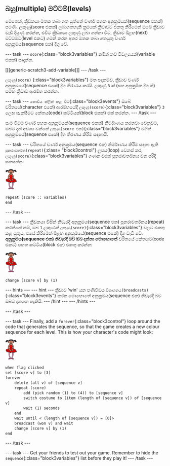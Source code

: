 ## බහු(multiple) මට්ටම්(levels)

මෙතෙක්, ක්‍රීඩකයා මතක තබා ගත යුත්තේ වර්ණ පහක අනුක්‍රමයක්(sequence එකක්) පමණි. ලකුණු(score එකක්) ලබාගතහැකි ක්‍රමයක් ක්‍රීඩාවට එකතු කිරීමෙන් ඔබේ ක්‍රීඩාව වැඩි දියුණු කරන්න, එවිට ක්‍රීඩකයා ලකුණු ලබා ගන්නා විට, ක්‍රීඩාව ඊළඟ(next) මට්ටමට(level එකට) ගමන් කරන අතර මතක තබා ගතයුතු වර්ණ අනුක්‍රමය(sequence එක) දිගු වේ.

\--- task \--- `score`{:class="block3variables"} නමින් නව විචල්‍යයක්(variable එකක්) සාදන්න.

[[[generic-scratch3-add-variable]]] \--- /task \---

`ලකුණු(score)` {:class="block3variables"} මත පදනම්ව, ක්‍රීඩාව වර්ණ අනුක්‍රමයේ(sequence එකේ) දිග තීරණය කරයි. ලකුණු `3` ක් (සහ අනුක්‍රමික දිග ක්) සමඟ ක්‍රීඩාව ආරම්භ කරන්න. 

\--- task \--- `කොඩිය ක්ලික් කළ විට`{:class="block3events"} ඔබේ චරිතයේ(character එකේ) ආරම්භයේදී `ලකුණු(score)`{:class="block3variables"} `3` ලෙස සැකසීමට කේතය(code) කට්ටියක්(block එකක්) එක් කරන්න. \--- /task \---

සෑම විටම වර්ණ පහක අනුක්‍රමයක්(sequence එකක්) නිර්මාණය කරනවා වෙනුවට, ඔබට දැන් අවශ්‍ය වන්නේ `ලකුණු(score එක)`{:class="block3variables"} මගින් අනුක්‍රමයේ(sequence එකේ) දිග තීරණය කිරීම සඳහායි.

\--- task \--- චරිතයේ වර්ණ අනුක්‍රමය(sequence එක) නිර්මාණය කිරීම සඳහා ඇති `පුනරාවර්තන(repeat)`{:class= "block3control"} ලූපය(loop) වෙනස් කර, `ලකුණු(score)`{:class="block3variables"} ගණන වරක් පුනරාවර්තනය වන පරිදි සකසන්න:

![sprite](images/ballerina.png)

```blocks3
repeat (score :: variables) 
end
```

\--- /task \---

\--- task \--- ක්‍රීඩකයා විසින් නිවැරදි අනුක්‍රමය(sequence එක) පුනරාවර්තනය(repeat) කරන්නේ නම්, ඔබ `1` ලකුණක් `ලකුණු(score)`{:class="block3variables"} වලට එකතු කළ යුතුය, එසේ කිරීමෙන් ඊළඟ අනුක්‍රමයේ(sequence එකේ) දිග වැඩි වේ. **අනුක්‍රමය(sequence එක) නිවැරදි බව ඔබ දන්නා මොහොතේ** චරිතයේ කේතයට(code එකට) පහත කට්ටිය(block එක) එකතු කරන්න:

![sprite](images/ballerina.png)

```blocks3
change [score v] by (1)
```

\--- hints \--- \--- hint \--- ක්‍රීඩාව 'win' යන පණිවිඩය `විකාශනය(broadcasts)` {:class="block3events"} කරන මොහොතේ අනුක්‍රමය(sequence එක) නිවැරදි බව ඔබට දැනගත හැකියි. \--- /hint \--- \--- /hints \---

\--- /task \---

\--- task \--- Finally, add a `forever`{:class="block3control"} loop around the code that generates the sequence, so that the game creates a new colour sequence for each level. This is how your character's code might look:

![ballerina](images/ballerina.png)

```blocks3
when flag clicked
set [score v] to [3]
forever
    delete (all v) of [sequence v]
    repeat (score)
        add (pick random (1) to (4)) to [sequence v]
        switch costume to (item (length of [sequence v]) of [sequence v]
        wait (1) seconds
    end
    wait until < (length of [sequence v]) = [0]>
    broadcast (won v) and wait
    change [score v] by (1)
end
```

\--- /task \---

\--- task \--- Get your friends to test out your game. Remember to hide the `sequence`{:class="block3variables"} list before they play it! \--- /task \---